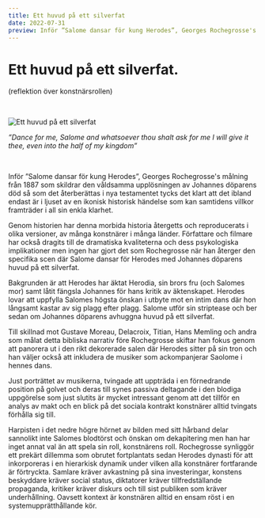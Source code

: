 ```yaml
---
title: Ett huvud på ett silverfat
date: 2022-07-31
preview: Inför ”Salome dansar för kung Herodes”, Georges Rochegrosse's målning från 1887 som skildrar den våldsamma upplösningen av Johannes döparens död så som det återberättas...
---
```


# Ett huvud på ett silverfat.

(reflektion över konstnärsrollen)

<br/>

![Ett huvud på ett silverfat](/img/salome.jpeg)

_”Dance for me, Salome and whatsoever thou shalt ask for me I will give it thee, even into the half of my kingdom”_

<br/>

Inför ”Salome dansar för kung Herodes”, Georges Rochegrosse's målning från 1887 som skildrar den våldsamma upplösningen av Johannes döparens död så som det återberättas i nya testamentet tycks det klart att det ibland endast är i ljuset av en ikonisk historisk händelse som kan samtidens villkor framträder i all sin enkla klarhet.

Genom historien har denna morbida historia återgetts och reproducerats i olika versioner, av många konstnärer i många länder. Författare och filmare har också dragits till de dramatiska kvaliteterna och dess psykologiska implikationer men ingen har gjort det som Rochegrosse när han återger den specifika scen där Salome dansar för Herodes med Johannes döparens huvud på ett silverfat.

Bakgrunden är att Herodes har äktat Herodia, sin brors fru (och Salomes mor) samt låtit fängsla Johannes för hans kritik av äktenskapet. Herodes lovar att uppfylla Salomes högsta önskan i utbyte mot en intim dans där hon långsamt kastar av sig plagg efter plagg. Salome utför sin striptease och ber sedan om Johannes döparens avhuggna huvud på ett silverfat.

Till skillnad mot Gustave Moreau, Delacroix, Titian, Hans Memling och andra som målat detta bibliska narrativ före Rochegrosse skiftar han fokus genom att panorera ut i den rikt dekorerade salen där Herodes sitter på sin tron och han väljer också att inkludera de musiker som ackompanjerar Saolome i hennes dans.

Just porträttet av musikerna, tvingade att uppträda i en förnedrande position på golvet och deras till synes passiva deltagande i den blodiga uppgörelse som just slutits är mycket intressant genom att det tillför en analys av makt och en blick på det sociala kontrakt konstnärer alltid tvingats förhålla sig till.

Harpisten i det nedre högre hörnet av bilden med sitt hårband delar sannolikt inte Salomes blodtörst och önskan om dekapitering men han har inget annat val än att spela sin roll, konstnärens roll. Rochegrosse synliggör ett prekärt dillemma som obrutet fortplantats sedan Herodes dynasti för att inkorporeras i en hierarkisk dynamik under vilken alla konstnärer fortfarande är förtryckta. Samlare kräver avkastning på sina investeringar, konstens beskyddare kräver social status, diktatorer kräver tillfredställande propaganda, kritiker kräver diskurs och till sist publiken som kräver underhållning. Oavsett kontext är konstnären alltid en ensam röst i en systemupprätthållande kör.
